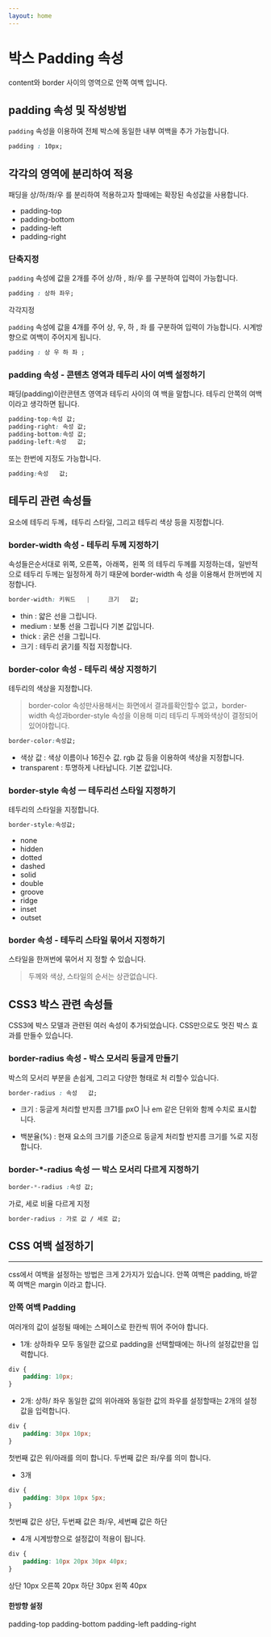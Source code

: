 ```yaml
---
layout: home
---
```


# 박스 Padding 속성
content와 border 사이의 영역으로 안쪽 여백 입니다.


## padding 속성 및 작성방법
`padding` 속성을 이용하여 전체 박스에 동일한 내부 여백을 추가 가능합니다.

```css
padding : 10px;
```

 

## 각각의 영역에 분리하여 적용

패딩을 상/하/좌/우 를 분리하여 적용하고자 할때에는 확장된 속성값을 사용합니다.

* padding-top
* padding-bottom
* padding-left
* padding-right



### 단축지정
`padding` 속성에 값을 2개를 주어 상/하 , 좌/우 를 구분하여 입력이 가능합니다.

```css
padding : 상하 좌우;
```

각각지정

`padding` 속성에 값을 4개를 주어 상, 우, 하 , 좌 를 구분하여 입력이 가능합니다. 시계방향으로 여백이 주어지게 됩니다.

```css
padding : 상 우 하 좌 ;
```


### padding 속성    - 콘텐츠  영역과  테두리   사이   여백   설정하기

패딩(padding)이란콘텐츠 영역과 테두리 사이의 여 
백을 말합니다. 테두리 안쪽의 여백이라고 생각하면 됩니다.

```css
padding-top:속성 값;
padding-right: 속성 값;
padding-bottom:속성 값;
padding-left:속성   값;
```

또는 한번에 지정도 가능합니다.

```css
padding:속성   값;
```


## 테두리  관련  속성들
요소에 테두리   두께，테두리  스타일, 그리고  테두리   색상 등을 지정합니다.


### border-width 속성   - 테두리   두께   지정하기

속성들은순서대로 위쪽, 오른쪽，아래쪽，왼쪽 
의 테두리 두께를 지정하는데，일반적으로 테두리 두께는 일정하게 하기 때문에 border-width 속 
성을 이용해서 한꺼번에 지정합니다.

```css
border-width: 키워드   |     크기   값;
```

* thin : 얇은  선을  그립니다.
* medium : 보통  선을  그립니다   기본  값입니다.
* thick : 굵은  선을  그립니다.
* 크기 : 테두리 굵기를 직접 지정합니다.


### border-color 속성  - 테두리   색상  지정하기
테두리의 색상을 지정합니다.

> border-color 속성만사용해서는 화면에서 결과를확인할수 없고，border­ 
width 속성과border-style 속성을 이용해 미리 테두리 두께와색상이 결정되어 있어야합니다.

```css
border-color:속성값;
```

* 색상  값 : 색상  이름이나   16진수  값. rgb 값  등을  이용하여   색상을  지정합니다.
* transparent : 투명하게   나타납니다. 기본   값입니다.


### border-style 속성   一      테두리선   스타일   지정하기
 테두리의 스타일을 지정합니다.

```css
border-style:속성값;
```

* none        
* hidden
* dotted
* dashed
* solid
* double
* groove
* ridge
* inset
* outset

### border 속성   - 테두리   스타일   묶어서   지정하기
스타일을 한꺼번에 묶어서 지 정할 수 있습니다. 
> 두께와 색상, 스타일의 순서는 상관없습니다.


## CSS3 박스 관련  속성들
CSS3에 박스 모델과 관련된 여러 속성이 추가되었습니다. 
CSS만으로도 멋진 박스 효과를 만들수 있습니다.


### border-radius 속성    - 박스  모서리   둥글게   만들기
박스의 모서리 부분을 손쉽게, 그리고 다양한 
형태로 처 리할수 있습니다.

```css
border-radius : 속성   값;
```

* 크기 : 둥글게   처리할  반지름  크71를  pxO |나  em  같은   단위와  함께  수치로  표시합니다. 

* 백분율(%) : 현재  요소의  크기를   기준으로  둥글게   처리할  반지름  크기를  %로   지정합니다.


### border-*-radius 속성 一  박스 모서리 다르게 지정하기


```css
border-*-radius :속성 값;
```

가로, 세로 비율 다르게 지정

```css
border-radius : 가로 값 / 세로 값;
```




## CSS 여백 설정하기
---
css에서 여백을 설정하는 방법은 크게 2가지가 있습니다.
안쪽 여백은 padding, 바깥쪽 여백은 margin 이라고 합니다.

### 안쪽 여백 Padding
여러개의 값이 설정될 때에는 스페이스로 한칸씩 뛰어 주어야 합니다.

* 1개: 상하좌우
모두 동일한 값으로 padding을 선택할때에는 하나의 설정값만을 입력합니다.

```css
div {
    padding: 10px;
}
```

* 2개: 상하/ 좌우
동일한 값의 위아래와 동일한 값의 좌우를 설정할때는 2개의 설정값을 입력합니다.

```css
div {
    padding: 30px 10px;
}
```
첫번째 값은 위/아래를 의미 합니다. 두번째 값은 좌/우를 의미 합니다.

* 3개

```css
div {
    padding: 30px 10px 5px;
}
```
첫번째 값은 상단,
두번째 값은 좌/우,
세번째 값은 하단

* 4개
시계방향으로 설정값이 적용이 됩니다.

```css
div {
    padding: 10px 20px 30px 40px;
}
```

상단 10px
오른쪽 20px
하단 30px
왼쪽 40px

#### 한방향 설정

padding-top
padding-bottom
padding-left
padding-right